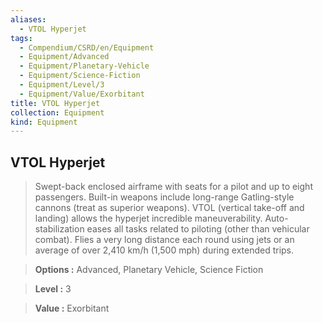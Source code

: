 ```yaml
---
aliases:
  - VTOL Hyperjet
tags:
  - Compendium/CSRD/en/Equipment
  - Equipment/Advanced
  - Equipment/Planetary-Vehicle
  - Equipment/Science-Fiction
  - Equipment/Level/3
  - Equipment/Value/Exorbitant
title: VTOL Hyperjet
collection: Equipment
kind: Equipment
---
```

## VTOL Hyperjet    
    
>Swept-back enclosed airframe with seats for a pilot and up to eight passengers. Built-in weapons include long-range Gatling-style cannons (treat as superior weapons). VTOL (vertical take-off and landing) allows the hyperjet incredible maneuverability. Auto-stabilization eases all tasks related to piloting (other than vehicular combat). Flies a very long distance each round using jets or an average of over 2,410 km/h (1,500 mph) during extended trips.    
> **Options :** Advanced, Planetary Vehicle, Science Fiction    
> **Level :** 3    
> **Value :** Exorbitant
